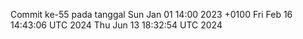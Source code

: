 Commit ke-55 pada tanggal Sun Jan 01 14:00 2023 +0100
Fri Feb 16 14:43:06 UTC 2024
Thu Jun 13 18:32:54 UTC 2024
